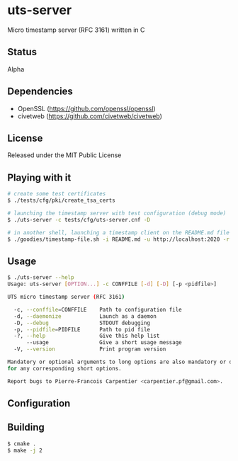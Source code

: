 # uts-server

Micro timestamp server (RFC 3161) written in C

## Status

Alpha

## Dependencies

* OpenSSL (https://github.com/openssl/openssl)
* civetweb (https://github.com/civetweb/civetweb)

## License

Released under the MIT Public License

## Playing with it


```bash
# create some test certificates
$ ./tests/cfg/pki/create_tsa_certs

# launching the timestamp server with test configuration (debug mode)
$ ./uts-server -c tests/cfg/uts-server.cnf -D

# in another shell, launching a timestamp client on the README.md file
$ ./goodies/timestamp-file.sh -i README.md -u http://localhost:2020 -r -O "-cert";
```

## Usage

```bash
$ ./uts-server --help
Usage: uts-server [OPTION...] -c CONFFILE [-d] [-D] [-p <pidfile>]

UTS micro timestamp server (RFC 3161)

  -c, --conffile=CONFFILE    Path to configuration file
  -d, --daemonize            Launch as a daemon
  -D, --debug                STDOUT debugging
  -p, --pidfile=PIDFILE      Path to pid file
  -?, --help                 Give this help list
      --usage                Give a short usage message
  -V, --version              Print program version

Mandatory or optional arguments to long options are also mandatory or optional
for any corresponding short options.

Report bugs to Pierre-Francois Carpentier <carpentier.pf@gmail.com>.
```

## Configuration

## Building

```bash
$ cmake .
$ make -j 2
```
